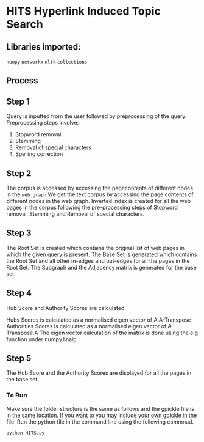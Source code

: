 <h1> HITS Hyperlink Induced Topic Search </h1>

## Libraries imported:
`numpy`
`networkx`
`nltk`
`collections`
<h2> Process </h2>

## Step 1
Query is inputted from the user followed by preprocessing of the query.
Preprocessing steps involve:</br>
1. Stopword removal</br>
2. Stemming</br>
3. Removal of special characters</br>
4. Spelling correction</br>

## Step 2
The corpus is accessed by accessing the pagecontents of different nodes in the `web_graph`
We get the text corpus by accessing the page contents of different nodes in the web graph.
Inverted index is created for all the web pages in the corpus following the pre-processing steps of Stopword removal, Stemming and Removal of special characters.


## Step 3
The Root Set is created which contains the original list of web pages in which the given query is present.
The Base Set is generated which contains the Root Set and all other in-edges and out-edges for all the pages in the Root Set.
The Subgraph and the Adjacency matrix is generated for the base set.

## Step 4
Hub Score and Authority Scores are calculated.

Hubs Scores is calculated as a normalised eigen vector of A.A-Transpose 
Authorities Scores is calculated as a normalised eigen vector of A-Transpose.A
The eigen vector calculation of the matrix is done using the eig function under numpy.linalg.

## Step 5
The Hub Score and the Authority Scores are displayed for all the pages in the base set.


<h3>To Run </h3>
Make sure the folder structure is the same as follows and the gpickle file is in the same location. If you want to you may include your own gpickle in the file.
Run the python file in the command line using the following commnad.

```
python HITS.py
```
